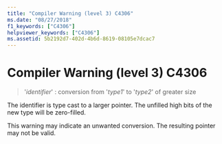 ```yaml
---
title: "Compiler Warning (level 3) C4306"
ms.date: "08/27/2018"
f1_keywords: ["C4306"]
helpviewer_keywords: ["C4306"]
ms.assetid: 5b2192d7-402d-4b6d-8619-08105e7dcac7
---
```

# Compiler Warning (level 3) C4306

> '*identifier*' : conversion from '*type1*' to '*type2*' of greater size

The identifier is type cast to a larger pointer. The unfilled high bits of the new type will be zero-filled.

This warning may indicate an unwanted conversion. The resulting pointer may not be valid.